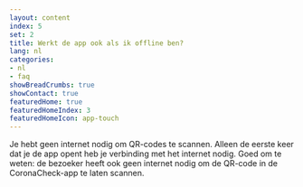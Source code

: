 ```yaml
---
layout: content
index: 5
set: 2
title: Werkt de app ook als ik offline ben?
lang: nl
categories:
- nl
- faq
showBreadCrumbs: true
showContact: true
featuredHome: true
featuredHomeIndex: 3
featuredHomeIcon: app-touch
---
```

Je hebt geen internet nodig om QR-codes te scannen. Alleen de eerste keer dat je de app opent heb je verbinding met het internet nodig. Goed om te weten: de bezoeker heeft ook geen internet nodig om de QR-code in de CoronaCheck-app te laten scannen.
